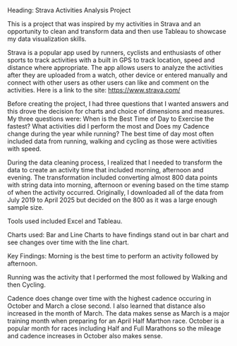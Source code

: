 Heading: Strava Activities Analysis Project

This is a project that was inspired by my activities in Strava and an opportunity to clean and transform data and then use Tableau to showcase my data visualization skills.

Strava is a popular app used by runners, cyclists and enthusiasts of other sports to track activities with a built in GPS to track location, speed and distance where appropriate.
The app allows users to analyze the activities after they are uploaded from a watch, other device or entered manually and connect with other users as other users can like and comment on the activities. Here is a link to the site: https://www.strava.com/

Before creating the project, I had three questions that I wanted answers and this drove the decision for charts and choice of dimensions and measures. My three questions were: When is the Best Time of Day to Exercise the fastest? What activities did I perform the most and Does my Cadence change during the year while running? The best time of day most often included data from running, walking and cycling as those were activities with speed.

During the data cleaning process, I realized that I needed to transform the data to create an activity time that included morning, afternoon and evening. The transformation included converting almost 800 data points with string data into morning, afternoon or evening based on the time stamp of when the activity occurred. Originally, I downloaded all of the data from July 2019 to April 2025 but decided on the 800 as it was a large enough sample size.

Tools used included Excel and Tableau.

Charts used: Bar and Line Charts to have findings stand out in bar chart and see changes over time with the line chart.

Key Findings:
Morning is the best time to perform an activity followed by afternoon.

Running was the activity that I performed the most followed by Walking and then Cycling.

Cadence does change over time with the highest cadence occuring in October and March a close second. I also learned that distance also increased in the month of March. The data makes sense as March is a major training month when preparing for an April Half Marthon race. October is a popular month for races including Half and Full Marathons so the mileage and cadence increases in October also makes sense.

